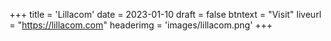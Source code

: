 +++
title = 'Lillacom'
date = 2023-01-10
draft = false
btntext = "Visit"
liveurl = "https://lillacom.com"
headerimg = 'images/lillacom.png'
+++
